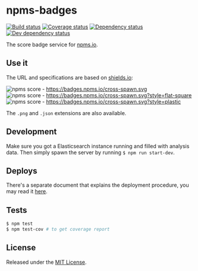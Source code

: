 # npms-badges

[![Build status][travis-image]][travis-url] [![Coverage status][coveralls-image]][coveralls-url] [![Dependency status][david-dm-image]][david-dm-url] [![Dev dependency status][david-dm-dev-image]][david-dm-dev-url]

The score badge service for [npms.io](https://npms.io).


## Use it

The URL and specifications are based on [shields.io](https://shields.io):

![npms score](https://badges.npms.io/cross-spawn.svg) - https://badges.npms.io/cross-spawn.svg   
![npms score](https://badges.npms.io/cross-spawn.svg?style=flat-square) - https://badges.npms.io/cross-spawn.svg?style=flat-square   
![npms score](https://badges.npms.io/cross-spawn.svg?style=plastic) - https://badges.npms.io/cross-spawn.svg?style=plastic

The `.png` and `.json` extensions are also available.


## Development

Make sure you got a Elasticsearch instance running and filled with analysis data.
Then simply spawn the server by running `$ npm run start-dev`.


## Deploys

There's a separate document that explains the deployment procedure, you may read it [here](./docs/deploys.md).


## Tests

```bash
$ npm test
$ npm test-cov # to get coverage report
```


## License

Released under the [MIT License](http://www.opensource.org/licenses/mit-license.php).


[coveralls-image]: https://img.shields.io/coveralls/npms-io/npms-badges/master.svg
[coveralls-url]: https://coveralls.io/r/npms-io/npms-badges
[david-dm-dev-image]: https://img.shields.io/david/dev/npms-io/npms-badges.svg
[david-dm-dev-url]: https://david-dm.org/npms-io/npms-badges#info=devDependencies
[david-dm-image]: https://img.shields.io/david/npms-io/npms-badges.svg
[david-dm-url]: https://david-dm.org/npms-io/npms-badges
[travis-image]: http://img.shields.io/travis/npms-io/npms-badges/master.svg
[travis-url]: https://travis-ci.org/npms-io/npms-badges
